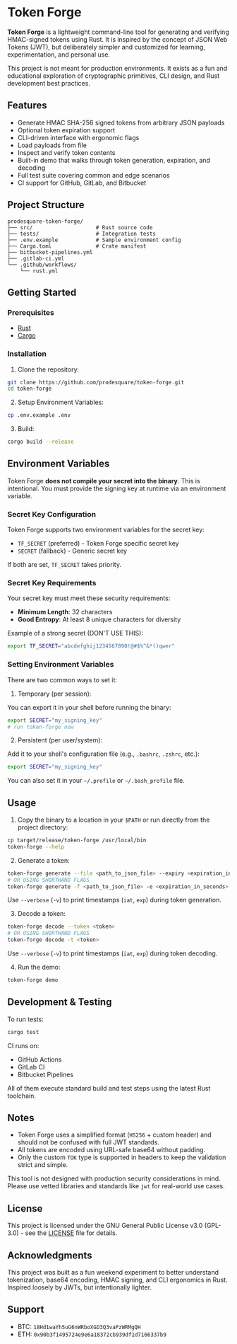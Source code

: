# Token Forge

**Token Forge** is a lightweight command-line tool for generating and verifying HMAC-signed tokens using Rust. It is inspired by the concept of JSON Web Tokens (JWT), but deliberately simpler and customized for learning, experimentation, and personal use.

This project is not meant for production environments. It exists as a fun and educational exploration of cryptographic primitives, CLI design, and Rust development best practices.

## Features

- Generate HMAC SHA-256 signed tokens from arbitrary JSON payloads
- Optional token expiration support
- CLI-driven interface with ergonomic flags
- Load payloads from file
- Inspect and verify token contents
- Built-in demo that walks through token generation, expiration, and decoding
- Full test suite covering common and edge scenarios
- CI support for GitHub, GitLab, and Bitbucket

## Project Structure

```
prodesquare-token-forge/
├── src/                    # Rust source code
├── tests/                  # Integration tests
├── .env.example            # Sample environment config
├── Cargo.toml              # Crate manifest
├── bitbucket-pipelines.yml
├── .gitlab-ci.yml
└── .github/workflows/
    └── rust.yml
```

## Getting Started

### Prerequisites

- [Rust](https://www.rust-lang.org/tools/install)
- [Cargo](https://doc.rust-lang.org/cargo/getting-started/installation.html)

### Installation

1. Clone the repository:

```bash
git clone https://github.com/prodesquare/token-forge.git
cd token-forge
```

2. Setup Environment Variables:

```bash
cp .env.example .env
```

3. Build:

```bash
cargo build --release
```

## Environment Variables

Token Forge **does not compile your secret into the binary**. This is intentional. You must provide the signing key at runtime via an environment variable.

### Secret Key Configuration

Token Forge supports two environment variables for the secret key:

- `TF_SECRET` (preferred) - Token Forge specific secret key
- `SECRET` (fallback) - Generic secret key

If both are set, `TF_SECRET` takes priority.

### Secret Key Requirements

Your secret key must meet these security requirements:

- **Minimum Length**: 32 characters
- **Good Entropy**: At least 8 unique characters for diversity

Example of a strong secret (DON'T USE THIS):

```bash
export TF_SECRET="abcdefghij1234567890!@#$%^&*()qwer"
```

### Setting Environment Variables

There are two common ways to set it:

1. Temporary (per session):

You can export it in your shell before running the binary:

```bash
export SECRET="my_signing_key"
# run token-forge now
```

2. Persistent (per user/system):

Add it to your shell's configuration file (e.g., `.bashrc`, `.zshrc`, etc.):

```bash
export SECRET="my_signing_key"
```

You can also set it in your `~/.profile` or `~/.bash_profile` file.

## Usage

1. Copy the binary to a location in your `$PATH` or run directly from the project directory:

```bash
cp target/release/token-forge /usr/local/bin
token-forge --help
```

2. Generate a token:

```bash
token-forge generate --file <path_to_json_file> --expiry <expiration_in_seconds>
# OR USING SHORTHAND FLAGS
token-forge generate -f <path_to_json_file> -e <expiration_in_seconds>
```

Use `--verbose` (`-v`) to print timestamps (`iat`, `exp`) during token generation.

3. Decode a token:

```bash
token-forge decode --token <token>
# OR USING SHORTHAND FLAGS
token-forge decode -t <token>
```

Use `--verbose` (`-v`) to print timestamps (`iat`, `exp`) during token decoding.

4. Run the demo:

```bash
token-forge demo
```

## Development & Testing

To run tests:

```bash
cargo test
```

CI runs on:

- GitHub Actions
- GitLab CI
- Bitbucket Pipelines

All of them execute standard build and test steps using the latest Rust toolchain.

## Notes

- Token Forge uses a simplified format (`HS256` + custom header) and should not be confused with full JWT standards.
- All tokens are encoded using URL-safe base64 without padding.
- Only the custom `TOK` type is supported in headers to keep the validation strict and simple.

This tool is not designed with production security considerations in mind. Please use vetted libraries and standards like `jwt` for real-world use cases.

## License

This project is licensed under the GNU General Public License v3.0 (GPL-3.0) - see the [LICENSE](LICENSE) file for details.

## Acknowledgments

This project was built as a fun weekend experiment to better understand tokenization, base64 encoding, HMAC signing, and CLI ergonomics in Rust. Inspired loosely by JWTs, but intentionally lighter.

## Support

- BTC: `18Hd1waYh5uG6nWRboXGD3Q3vaPzWRMgQH`
- ETH: `0x90b3f1495724e9e6a18372cb939df1d7166337b9`
